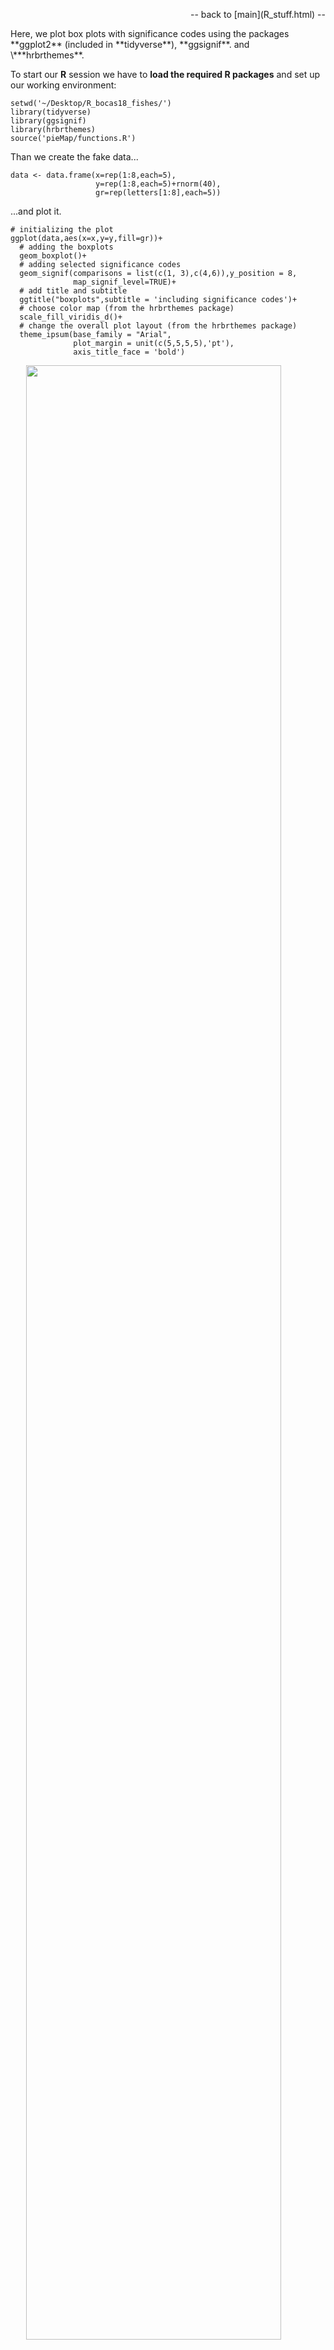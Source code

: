 <p align="right">
-- back to [main](R_stuff.html) --
</p>
Here, we plot box plots with significance codes using the packages
**ggplot2** (included in **tidyverse**), **ggsignif**. and
\***hrbrthemes**.

To start our **R** session we have to **load the required R packages**
and set up our working environment:

    setwd('~/Desktop/R_bocas18_fishes/')
    library(tidyverse)
    library(ggsignif)
    library(hrbrthemes)
    source('pieMap/functions.R')

Than we create the fake data...

    data <- data.frame(x=rep(1:8,each=5),
                       y=rep(1:8,each=5)+rnorm(40), 
                       gr=rep(letters[1:8],each=5))

...and plot it.

    # initializing the plot
    ggplot(data,aes(x=x,y=y,fill=gr))+
      # adding the boxplots
      geom_boxplot()+
      # adding selected significance codes
      geom_signif(comparisons = list(c(1, 3),c(4,6)),y_position = 8,
                  map_signif_level=TRUE)+
      # add title and subtitle
      ggtitle("boxplots",subtitle = 'including significance codes')+
      # choose color map (from the hrbrthemes package)
      scale_fill_viridis_d()+
      # change the overall plot layout (from the hrbrthemes package)
      theme_ipsum(base_family = "Arial",
                  plot_margin = unit(c(5,5,5,5),'pt'),
                  axis_title_face = 'bold')

<img src="signiv_boxplot_files/figure-markdown_strict/unnamed-chunk-3-1.png" width="90%" style="display: block; margin: auto;" />
